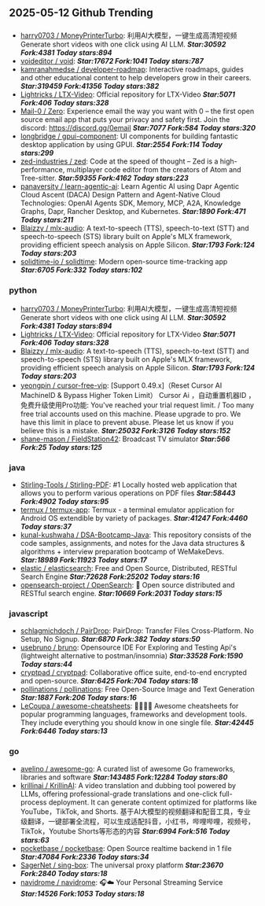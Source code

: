 ## 2025-05-12 Github Trending

### 
* [harry0703 / MoneyPrinterTurbo](https://github.com/harry0703/MoneyPrinterTurbo): 利用AI大模型，一键生成高清短视频 Generate short videos with one click using AI LLM. ***Star:30592 Fork:4381 Today stars:894***
* [voideditor / void](https://github.com/voideditor/void):  ***Star:17672 Fork:1041 Today stars:787***
* [kamranahmedse / developer-roadmap](https://github.com/kamranahmedse/developer-roadmap): Interactive roadmaps, guides and other educational content to help developers grow in their careers. ***Star:319459 Fork:41356 Today stars:382***
* [Lightricks / LTX-Video](https://github.com/Lightricks/LTX-Video): Official repository for LTX-Video ***Star:5071 Fork:406 Today stars:328***
* [Mail-0 / Zero](https://github.com/Mail-0/Zero): Experience email the way you want with 0 – the first open source email app that puts your privacy and safety first. Join the discord: https://discord.gg/0email ***Star:7077 Fork:584 Today stars:320***
* [longbridge / gpui-component](https://github.com/longbridge/gpui-component): UI components for building fantastic desktop application by using GPUI. ***Star:2554 Fork:114 Today stars:299***
* [zed-industries / zed](https://github.com/zed-industries/zed): Code at the speed of thought – Zed is a high-performance, multiplayer code editor from the creators of Atom and Tree-sitter. ***Star:59355 Fork:4162 Today stars:223***
* [panaversity / learn-agentic-ai](https://github.com/panaversity/learn-agentic-ai): Learn Agentic AI using Dapr Agentic Cloud Ascent (DACA) Design Pattern and Agent-Native Cloud Technologies: OpenAI Agents SDK, Memory, MCP, A2A, Knowledge Graphs, Dapr, Rancher Desktop, and Kubernetes. ***Star:1890 Fork:471 Today stars:211***
* [Blaizzy / mlx-audio](https://github.com/Blaizzy/mlx-audio): A text-to-speech (TTS), speech-to-text (STT) and speech-to-speech (STS) library built on Apple's MLX framework, providing efficient speech analysis on Apple Silicon. ***Star:1793 Fork:124 Today stars:203***
* [solidtime-io / solidtime](https://github.com/solidtime-io/solidtime): Modern open-source time-tracking app ***Star:6705 Fork:332 Today stars:102***

### python
* [harry0703 / MoneyPrinterTurbo](https://github.com/harry0703/MoneyPrinterTurbo): 利用AI大模型，一键生成高清短视频 Generate short videos with one click using AI LLM. ***Star:30592 Fork:4381 Today stars:894***
* [Lightricks / LTX-Video](https://github.com/Lightricks/LTX-Video): Official repository for LTX-Video ***Star:5071 Fork:406 Today stars:328***
* [Blaizzy / mlx-audio](https://github.com/Blaizzy/mlx-audio): A text-to-speech (TTS), speech-to-text (STT) and speech-to-speech (STS) library built on Apple's MLX framework, providing efficient speech analysis on Apple Silicon. ***Star:1793 Fork:124 Today stars:203***
* [yeongpin / cursor-free-vip](https://github.com/yeongpin/cursor-free-vip): [Support 0.49.x]（Reset Cursor AI MachineID & Bypass Higher Token Limit） Cursor Ai ，自动重置机器ID ， 免费升级使用Pro功能: You've reached your trial request limit. / Too many free trial accounts used on this machine. Please upgrade to pro. We have this limit in place to prevent abuse. Please let us know if you believe this is a mistake. ***Star:25032 Fork:3126 Today stars:152***
* [shane-mason / FieldStation42](https://github.com/shane-mason/FieldStation42): Broadcast TV simulator ***Star:566 Fork:25 Today stars:125***

### java
* [Stirling-Tools / Stirling-PDF](https://github.com/Stirling-Tools/Stirling-PDF): #1 Locally hosted web application that allows you to perform various operations on PDF files ***Star:58443 Fork:4902 Today stars:95***
* [termux / termux-app](https://github.com/termux/termux-app): Termux - a terminal emulator application for Android OS extendible by variety of packages. ***Star:41247 Fork:4460 Today stars:37***
* [kunal-kushwaha / DSA-Bootcamp-Java](https://github.com/kunal-kushwaha/DSA-Bootcamp-Java): This repository consists of the code samples, assignments, and notes for the Java data structures & algorithms + interview preparation bootcamp of WeMakeDevs. ***Star:18989 Fork:11923 Today stars:17***
* [elastic / elasticsearch](https://github.com/elastic/elasticsearch): Free and Open Source, Distributed, RESTful Search Engine ***Star:72628 Fork:25202 Today stars:16***
* [opensearch-project / OpenSearch](https://github.com/opensearch-project/OpenSearch): 🔎 Open source distributed and RESTful search engine. ***Star:10669 Fork:2031 Today stars:15***

### javascript
* [schlagmichdoch / PairDrop](https://github.com/schlagmichdoch/PairDrop): PairDrop: Transfer Files Cross-Platform. No Setup, No Signup. ***Star:6870 Fork:382 Today stars:50***
* [usebruno / bruno](https://github.com/usebruno/bruno): Opensource IDE For Exploring and Testing Api's (lightweight alternative to postman/insomnia) ***Star:33528 Fork:1590 Today stars:44***
* [cryptpad / cryptpad](https://github.com/cryptpad/cryptpad): Collaborative office suite, end-to-end encrypted and open-source. ***Star:6425 Fork:704 Today stars:18***
* [pollinations / pollinations](https://github.com/pollinations/pollinations): Free Open-Source Image and Text Generation ***Star:1887 Fork:206 Today stars:16***
* [LeCoupa / awesome-cheatsheets](https://github.com/LeCoupa/awesome-cheatsheets): 👩‍💻👨‍💻 Awesome cheatsheets for popular programming languages, frameworks and development tools. They include everything you should know in one single file. ***Star:42445 Fork:6446 Today stars:13***

### go
* [avelino / awesome-go](https://github.com/avelino/awesome-go): A curated list of awesome Go frameworks, libraries and software ***Star:143485 Fork:12284 Today stars:80***
* [krillinai / KrillinAI](https://github.com/krillinai/KrillinAI): A video translation and dubbing tool powered by LLMs, offering professional-grade translations and one-click full-process deployment. It can generate content optimized for platforms like YouTube，TikTok, and Shorts. 基于AI大模型的视频翻译和配音工具，专业级翻译，一键部署全流程，可以生成适配抖音，小红书，哔哩哔哩，视频号，TikTok，Youtube Shorts等形态的内容 ***Star:6994 Fork:516 Today stars:63***
* [pocketbase / pocketbase](https://github.com/pocketbase/pocketbase): Open Source realtime backend in 1 file ***Star:47084 Fork:2336 Today stars:34***
* [SagerNet / sing-box](https://github.com/SagerNet/sing-box): The universal proxy platform ***Star:23670 Fork:2840 Today stars:18***
* [navidrome / navidrome](https://github.com/navidrome/navidrome): 🎧☁️ Your Personal Streaming Service ***Star:14526 Fork:1053 Today stars:18***
